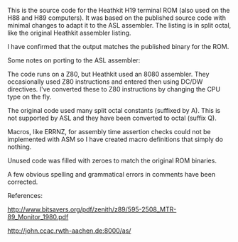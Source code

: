 This is the source code for the Heathkit H19 terminal ROM (also used
on the H88 and H89 computers). It was based on the published source
code with minimal changes to adapt it to the ASL assembler. The
listing is in split octal, like the original Heathkit assembler
listing.

I have confirmed that the output matches the published binary for the
ROM.

Some notes on porting to the ASL assembler:

The code runs on a Z80, but Heathkit used an 8080 assembler. They
occasionally used Z80 instructions and entered then using DC/DW
directives. I've converted these to Z80 instructions by changing the
CPU type on the fly.

The original code used many split octal constants (suffixed by A).
This is not supported by ASL and they have been converted to octal
(suffix Q).

Macros, like ERRNZ, for assembly time assertion checks could not be
implemented with ASM so I have created macro definitions that simply
do nothing.

Unused code was filled with zeroes to match the original ROM binaries.

A few obvious spelling and grammatical errors in comments have been
corrected.

References:

http://www.bitsavers.org/pdf/zenith/z89/595-2508_MTR-89_Monitor_1980.pdf

http://john.ccac.rwth-aachen.de:8000/as/
